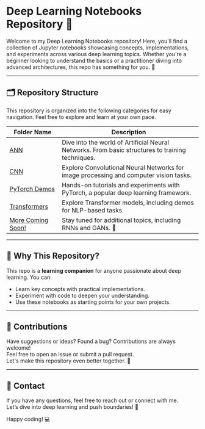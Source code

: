 # Deep Learning Notebooks Repository 📘

Welcome to my Deep Learning Notebooks repository! Here, you'll find a collection of Jupyter notebooks showcasing concepts, implementations, and experiments across various deep learning topics. Whether you're a beginner looking to understand the basics or a practitioner diving into advanced architectures, this repo has something for you. 🚀  

----
 
## 🗂️ Repository Structure   
 
This repository is organized into the following categories for easy navigation. Feel free to explore and learn at your own pace.   
 
| **Folder Name**                              | **Description**                                                                                       |  
|----------------------------------------------|-------------------------------------------------------------------------------------------------------|  
| [ANN](https://github.com/SHRISH01/Deep-Learning-Basics/tree/main/ANN)                | Dive into the world of Artificial Neural Networks. From basic structures to training techniques.       |  
| [CNN](https://github.com/SHRISH01/Deep-Learning-Basics/tree/main/CNN)                | Explore Convolutional Neural Networks for image processing and computer vision tasks.                  |  
| [PyTorch Demos](https://github.com/SHRISH01/Deep-Learning-Basics/tree/main/Pytorch)  | Hands-on tutorials and experiments with PyTorch, a popular deep learning framework.                   |  
| [Transformers](https://github.com/SHRISH01/Deep-Learning-Basics/tree/main/Transformers) | Explore Transformer models, including demos for NLP-based tasks.                                      |  
| [More Coming Soon!](#)                        | Stay tuned for additional topics, including RNNs and GANs. 🎉                                         |  


----------
 
## 🧠 Why This Repository?  

This repo is a **learning companion** for anyone passionate about deep learning. You can:  
- Learn key concepts with practical implementations.  
- Experiment with code to deepen your understanding.  
- Use these notebooks as starting points for your own projects.  

---

## 🤝 Contributions  

Have suggestions or ideas? Found a bug? Contributions are always welcome!  
Feel free to open an issue or submit a pull request.  
Let's make this repository even better together. 🌟  

---

## 📧 Contact  

If you have any questions, feel free to reach out or connect with me.  
Let’s dive into deep learning and push boundaries! 🚀  

Happy coding! 💻  
